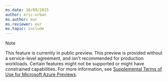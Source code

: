 ```yaml
---
ms.date: 10/09/2025
author: eric-urban
ms.author: eur
ms.reviewer: eur
ms.topic: include
---
```


> [!NOTE]
> This feature is currently in public preview. This preview is provided without a service-level agreement, and isn't recommended for production workloads. Certain features might not be supported or might have constrained capabilities. For more information, see [Supplemental Terms of Use for Microsoft Azure Previews](https://azure.microsoft.com/support/legal/preview-supplemental-terms/).
